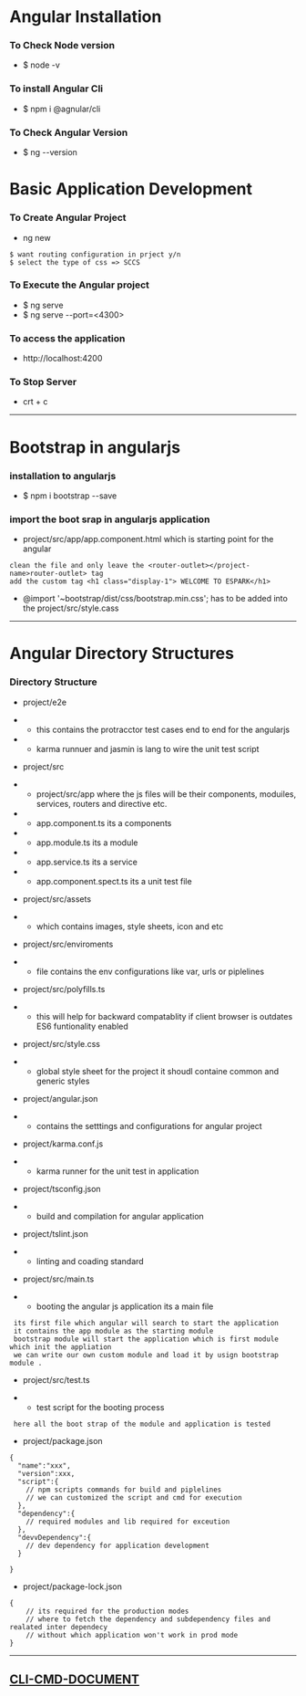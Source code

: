 
# Angular Installation
### To Check Node version 
* $ node -v 

### To install Angular Cli 
* $ npm i @agnular/cli

### To Check Angular Version 
* $ ng --version 

# Basic Application Development 
### To Create Angular Project 
* ng new <project-name>
```
$ want routing configuration in prject y/n
$ select the type of css => SCCS 
```
### To Execute the Angular project
* $ ng serve 
* $ ng serve --port=<4300>

### To access the application 
* http://localhost:4200

### To Stop Server 
* crt + c

---

# Bootstrap in angularjs 
### installation to angularjs 
* $ npm i bootstrap --save

### import the boot srap in angularjs application 
* project/src/app/app.component.html which is starting point for the angular  
```
clean the file and only leave the <router-outlet></project-name>router-outlet> tag 
add the custom tag <h1 class="display-1"> WELCOME TO ESPARK</h1>
```
* @import '~bootstrap/dist/css/bootstrap.min.css'; has to be added into the  project/src/style.cass 

---

# Angular Directory Structures
### Directory Structure 

* project/e2e 
- * this contains the protracctor test cases end to end for the angularjs 
- * karma runnuer and jasmin is lang to wire the unit test script

* project/src 
- * project/src/app where the js files will be their components, moduiles, services, routers and directive etc.
- * app.component.ts its a components 
- * app.module.ts its a module 
- * app.service.ts its a service
- * app.component.spect.ts its a unit test file 

* project/src/assets 
- * which contains images, style sheets, icon and etc

* project/src/enviroments 
- * file contains the env configurations like var, urls or piplelines 

* project/src/polyfills.ts 
- * this will help for backward compatablity if client browser is outdates ES6 funtionality enabled 

* project/src/style.css
- * global style sheet for the project it shoudl containe common and generic styles 



* project/angular.json
- * contains the  setttings and configurations for angular project 

* project/karma.conf.js
- * karma runner for the unit test in application 

* project/tsconfig.json
- * build and compilation for angular application 

* project/tslint.json 
- * linting and coading standard 

* project/src/main.ts 
- * booting the angular js  application its a main file 
```
 its first file which angular will search to start the application 
 it contains the app module as the starting module 
 bootstrap module will start the application which is first module which init the appliation 
 we can write our own custom module and load it by usign bootstrap module .
```

* project/src/test.ts 
- * test script for the booting process 
```
 here all the boot strap of the module and application is tested 
```

* project/package.json
```
{
  "name":"xxx",
  "version":xxx,
  "script":{
  	// npm scripts commands for build and piplelines 
  	// we can customized the script and cmd for execution
  },
  "dependency":{
  	// required modules and lib required for exceution 
  },
  "devvDependency":{
  	// dev dependency for application development 
  }

}
```

* project/package-lock.json
```
{
	// its required for the production modes 
	// where to fetch the dependency and subdependency files and realated inter dependecy 
	// without which application won't work in prod mode 
}
```
---


## [CLI-CMD-DOCUMENT](https://github.com/adarshkumarsingh83/angular_js_version9/blob/master/DOCUMENT/ANGULAR9_CLI_README.md)







